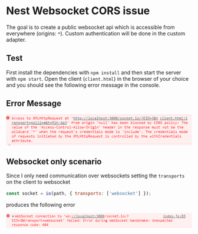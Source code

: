 # Nest Websocket CORS issue
The goal is to create a public websocket api which is accessible from everywhere (origins: `*`). Custom authentication will be done in the custom adapter. 

## Test
First install the dependencies with `npm install` and then start the server with `npm start`. Open the client (`client.html`) in the browser of your choice and you should see the following error message in the console.

##  Error Message

![Console](https://raw.githubusercontent.com/KenavR/nest-websocket-cors-issue/master/error.png)

## Websocket only scenario
Since I only need communication over websockets setting the `transports` on the client to websocket

```javascript
const socket = io(path, { transports: ['websocket'] });
```

produces the following error

![Console](https://raw.githubusercontent.com/KenavR/nest-websocket-cors-issue/master/wserror.png)



